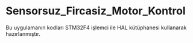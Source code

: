 # Sensorsuz_Fircasiz_Motor_Kontrol
Bu uygulamanın kodları STM32F4 işlemci ile HAL kütüphanesi kullanarak hazırlanmıştır.
